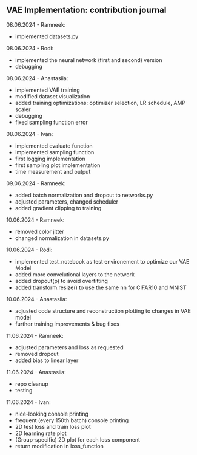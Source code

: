 ## VAE Implementation: contribution journal

08.06.2024 - Ramneek:
- implemented datasets.py

08.06.2024 - Rodi:
- implemented the neural network (first and second) version
- debugging

08.06.2024 - Anastasiia: 
- implemented VAE training
- modified dataset visualization
- added training optimizations: optimizer selection, LR schedule, AMP scaler
- debugging
- fixed sampling function error

08.06.2024 - Ivan:
- implemented evaluate function
- implemented sampling function
- first logging implementation
- first sampling plot implementation
- time measurement and output

09.06.2024 - Ramneek:
- added batch normalization and dropout to networks.py
- adjusted parameters, changed scheduler
- added gradient clipping to training

10.06.2024 - Ramneek:
- removed color jitter
- changed normalization in datasets.py

10.06.2024 - Rodi:
- implemented test_notebook as test environement to optimize our VAE Model
- added more convelutional layers to the network
- added dropout(p) to avoid overfitting
- added transform.resize() to use the same nn for CIFAR10 and MNIST

10.06.2024 - Anastasiia:
- adjusted code structure and reconstruction plotting to changes in VAE model
- further training improvements & bug fixes
  
11.06.2024 - Ramneek:
- adjusted parameters and loss as requested
- removed dropout
- added bias to linear layer

11.06.2024 - Anastasiia:
- repo cleanup
- testing

11.06.2024 - Ivan:
- nice-looking console printing
- frequent (every 150th batch) console printing
- 2D test loss and train loss plot
- 2D learning rate plot
- (Group-specific) 2D plot for each loss component
- return modification in loss_function